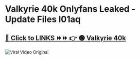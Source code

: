 
 # Valkyrie 40k Onlyfans Leaked - Update Files l01aq

## <h2><a href="https://clipsfans.com/Valkyrie_40k&ref=git">🔗 Click to LINKS ⏩⏩ 👉 🟢 Valkyrie 40k </a></h2>

<a href="https://clipsfans.com/Valkyrie_40k&ref=git" rel="nofollow" data-target="animated-image.originalLink"><img src="https://i.ibb.co.com/xMMVF88/686577567.gif" alt="Viral Video Original" style="max-width: 100%; display: inline-block;" data-target="animated-image.originalImage"></a>

